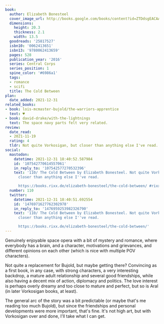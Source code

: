 ```yaml
---
book:
  author: Elizabeth Bonesteel
  cover_image_url: http://books.google.com/books/content?id=ZTDdsgEACAAJ&printsec=frontcover&img=1&zoom=1&source=gbs_api
  dimensions:
    height: 20.3
    thickness: 2.1
    width: 13.5
  goodreads: '25817527'
  isbn10: '0062413651'
  isbn13: '9780062413659'
  pages: 528
  publication_year: '2016'
  series: Central Corps
  series_position: 1
  spine_color: '#6986a1'
  tags:
  - romance
  - scifi
  title: The Cold Between
plan:
  date_added: 2021-12-31
related_books:
- book: lois-mcmaster-bujold/the-warriors-apprentice
  text: ♥
- book: david-drake/with-the-lightnings
  text: The space navy parts felt very related.
review:
  date_read:
  - 2021-11-19
  rating: 4
  tldr: Not quite Vorkosigan, but closer than anything else I've read.
social:
  mastodon:
    datetime: 2021-12-31 18:40:52.587984
    id: '107542770614557061'
    in_reply_to: '107542577270532396'
    text: '110/ The Cold Between by Elizabeth Bonesteel. Not quite Vorkosigan, but
      closer than anything else I''ve read.

      https://books.rixx.de/elizabeth-bonesteel/the-cold-between/ #rixxReads'
  number: 110
  twitter:
    datetime: 2021-12-31 18:40:51.692554
    id: '1476971627762302978'
    in_reply_to: '1476959253982326790'
    text: '110/ The Cold Between by Elizabeth Bonesteel. Not quite Vorkosigan, but
      closer than anything else I''ve read.

      https://books.rixx.de/elizabeth-bonesteel/the-cold-between/'
---
```


Genuinely enjoyable space opera with a bit of mystery and romance, where everybody has a brain, and a character,
motivations and grievances, and different opinions on each other (which is nice with multiple POV characters).

Not quite a replacement for Bujold, but maybe getting there? Convincing as a first book, in any case, with strong
characters, a very interesting backdrop, a mature adult relationship and several good friendships, while also having a
decent mix of action, diplomacy and politics. The love interest is perhaps overly dreamy and too close to mature and
perfect, but so is Aral (in later Vorkosigan books, at least).

The general arc of the story was a bit predictable (or maybe that's me reading too much Bujold), but since the
friendships and personal developments were more important, that's fine. It's not high art, but with Vorkosigan over and
done, I'll take what I can get.
